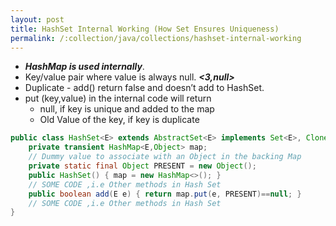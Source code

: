 ```yaml
---
layout: post
title: HashSet Internal Working (How Set Ensures Uniqueness)
permalink: /:collection/java/collections/hashset-internal-working
---
```



* ***HashMap is used internally***.
* Key/value pair where value is always null. ***<3,null>***
* Duplicate - add() return false and doesn’t add to HashSet.
* put (key,value) in the internal code will return
	- null, if key is unique and added to the map
	- Old Value of the key, if key is duplicate

```java
public class HashSet<E> extends AbstractSet<E> implements Set<E>, Cloneable, java.io.Serializable{
    private transient HashMap<E,Object> map;    
    // Dummy value to associate with an Object in the backing Map  
    private static final Object PRESENT = new Object();    
    public HashSet() { map = new HashMap<>(); }
    // SOME CODE ,i.e Other methods in Hash Set
    public boolean add(E e) { return map.put(e, PRESENT)==null; }
    // SOME CODE ,i.e Other methods in Hash Set
}
```
